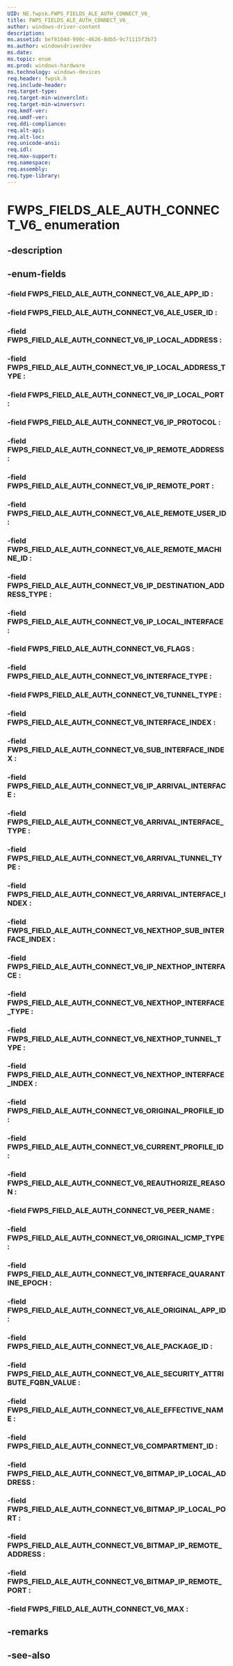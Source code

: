 ```yaml
---
UID: NE.fwpsk.FWPS_FIELDS_ALE_AUTH_CONNECT_V6_
title: FWPS_FIELDS_ALE_AUTH_CONNECT_V6_
author: windows-driver-content
description: 
ms.assetid: bef8104d-990c-4626-8db5-9c71115f3b73
ms.author: windowsdriverdev
ms.date: 
ms.topic: enum
ms.prod: windows-hardware
ms.technology: windows-devices
req.header: fwpsk.h
req.include-header:
req.target-type:
req.target-min-winverclnt:
req.target-min-winversvr:
req.kmdf-ver:
req.umdf-ver:
req.ddi-compliance:
req.alt-api:
req.alt-loc:
req.unicode-ansi:
req.idl:
req.max-support:
req.namespace:
req.assembly:
req.type-library:
---
```


# FWPS_FIELDS_ALE_AUTH_CONNECT_V6_ enumeration

## -description



## -enum-fields

### -field FWPS_FIELD_ALE_AUTH_CONNECT_V6_ALE_APP_ID : 
### -field FWPS_FIELD_ALE_AUTH_CONNECT_V6_ALE_USER_ID : 
### -field FWPS_FIELD_ALE_AUTH_CONNECT_V6_IP_LOCAL_ADDRESS : 
### -field FWPS_FIELD_ALE_AUTH_CONNECT_V6_IP_LOCAL_ADDRESS_TYPE : 
### -field FWPS_FIELD_ALE_AUTH_CONNECT_V6_IP_LOCAL_PORT : 
### -field FWPS_FIELD_ALE_AUTH_CONNECT_V6_IP_PROTOCOL : 
### -field FWPS_FIELD_ALE_AUTH_CONNECT_V6_IP_REMOTE_ADDRESS : 
### -field FWPS_FIELD_ALE_AUTH_CONNECT_V6_IP_REMOTE_PORT : 
### -field FWPS_FIELD_ALE_AUTH_CONNECT_V6_ALE_REMOTE_USER_ID : 
### -field FWPS_FIELD_ALE_AUTH_CONNECT_V6_ALE_REMOTE_MACHINE_ID : 
### -field FWPS_FIELD_ALE_AUTH_CONNECT_V6_IP_DESTINATION_ADDRESS_TYPE : 
### -field FWPS_FIELD_ALE_AUTH_CONNECT_V6_IP_LOCAL_INTERFACE : 
### -field FWPS_FIELD_ALE_AUTH_CONNECT_V6_FLAGS : 
### -field FWPS_FIELD_ALE_AUTH_CONNECT_V6_INTERFACE_TYPE : 
### -field FWPS_FIELD_ALE_AUTH_CONNECT_V6_TUNNEL_TYPE : 
### -field FWPS_FIELD_ALE_AUTH_CONNECT_V6_INTERFACE_INDEX : 
### -field FWPS_FIELD_ALE_AUTH_CONNECT_V6_SUB_INTERFACE_INDEX : 
### -field FWPS_FIELD_ALE_AUTH_CONNECT_V6_IP_ARRIVAL_INTERFACE : 
### -field FWPS_FIELD_ALE_AUTH_CONNECT_V6_ARRIVAL_INTERFACE_TYPE : 
### -field FWPS_FIELD_ALE_AUTH_CONNECT_V6_ARRIVAL_TUNNEL_TYPE : 
### -field FWPS_FIELD_ALE_AUTH_CONNECT_V6_ARRIVAL_INTERFACE_INDEX : 
### -field FWPS_FIELD_ALE_AUTH_CONNECT_V6_NEXTHOP_SUB_INTERFACE_INDEX : 
### -field FWPS_FIELD_ALE_AUTH_CONNECT_V6_IP_NEXTHOP_INTERFACE : 
### -field FWPS_FIELD_ALE_AUTH_CONNECT_V6_NEXTHOP_INTERFACE_TYPE : 
### -field FWPS_FIELD_ALE_AUTH_CONNECT_V6_NEXTHOP_TUNNEL_TYPE : 
### -field FWPS_FIELD_ALE_AUTH_CONNECT_V6_NEXTHOP_INTERFACE_INDEX : 
### -field FWPS_FIELD_ALE_AUTH_CONNECT_V6_ORIGINAL_PROFILE_ID : 
### -field FWPS_FIELD_ALE_AUTH_CONNECT_V6_CURRENT_PROFILE_ID : 
### -field FWPS_FIELD_ALE_AUTH_CONNECT_V6_REAUTHORIZE_REASON : 
### -field FWPS_FIELD_ALE_AUTH_CONNECT_V6_PEER_NAME : 
### -field FWPS_FIELD_ALE_AUTH_CONNECT_V6_ORIGINAL_ICMP_TYPE : 
### -field FWPS_FIELD_ALE_AUTH_CONNECT_V6_INTERFACE_QUARANTINE_EPOCH : 
### -field FWPS_FIELD_ALE_AUTH_CONNECT_V6_ALE_ORIGINAL_APP_ID : 
### -field FWPS_FIELD_ALE_AUTH_CONNECT_V6_ALE_PACKAGE_ID : 
### -field FWPS_FIELD_ALE_AUTH_CONNECT_V6_ALE_SECURITY_ATTRIBUTE_FQBN_VALUE : 
### -field FWPS_FIELD_ALE_AUTH_CONNECT_V6_ALE_EFFECTIVE_NAME : 
### -field FWPS_FIELD_ALE_AUTH_CONNECT_V6_COMPARTMENT_ID : 
### -field FWPS_FIELD_ALE_AUTH_CONNECT_V6_BITMAP_IP_LOCAL_ADDRESS : 
### -field FWPS_FIELD_ALE_AUTH_CONNECT_V6_BITMAP_IP_LOCAL_PORT : 
### -field FWPS_FIELD_ALE_AUTH_CONNECT_V6_BITMAP_IP_REMOTE_ADDRESS : 
### -field FWPS_FIELD_ALE_AUTH_CONNECT_V6_BITMAP_IP_REMOTE_PORT : 
### -field FWPS_FIELD_ALE_AUTH_CONNECT_V6_MAX : 

## -remarks

## -see-also